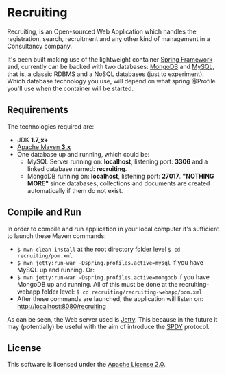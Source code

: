 # Recruiting #

Recruiting, is an Open-sourced Web Application which handles the registration, search, recruitment and any other kind of management in a Consultancy company.

It's been built making use of the lightweight container [Spring Framework](http://spring.io/) and, currently can be backed with two databases: [MongoDB](http://www.mongodb.org/) and [MySQL](http://www.mysql.com/), that is, a classic RDBMS and a NoSQL databases (just to experiment). Which database technology you use, will depend on what spring @Profile you'll use when the container will be started.

## Requirements ##

The technologies required are:

* JDK **1.7_x+**
* [Apache Maven **3.x**](http://maven.apache.org/)
* One database up and running, which could be:
	* MySQL Server running on: **localhost**, listening port: **3306** and a linked database named: **recruiting**.
	* MongoDB running on: **localhost**, listening port: **27017**. **"NOTHING MORE"** since databases, collections and documents are created automatically if them do not exist.

## Compile and Run ##

In order to compile and run application in your local computer it's sufficient to launch these Maven commands:

* `$ mvn clean install`	at the root directory folder level `$ cd recruiting/pom.xml`
* `$ mvn jetty:run-war -Dspring.profiles.active=mysql` if you have MySQL up and running. Or:
* `$ mvn jetty:run-war -Dspring.profiles.active=mongodb` if you have MongoDB up and running. All of this must be done at the recruiting-webapp folder level: `$ cd recruiting/recruiting-webapp/pom.xml`
* After these commands are launched, the application will listen on: [http://localhost:8080/recruiting](http://localhost:8080/recruiting)

As can be seen, the Web server used is [Jetty](http://www.eclipse.org/jetty/). This because in the future it may (potentially) be useful with the aim of introduce the [SPDY](http://en.wikipedia.org/wiki/SPDY) protocol.

License
-------

This software is licensed under the [Apache License 2.0](http://www.apache.org/licenses/LICENSE-2.0.html).